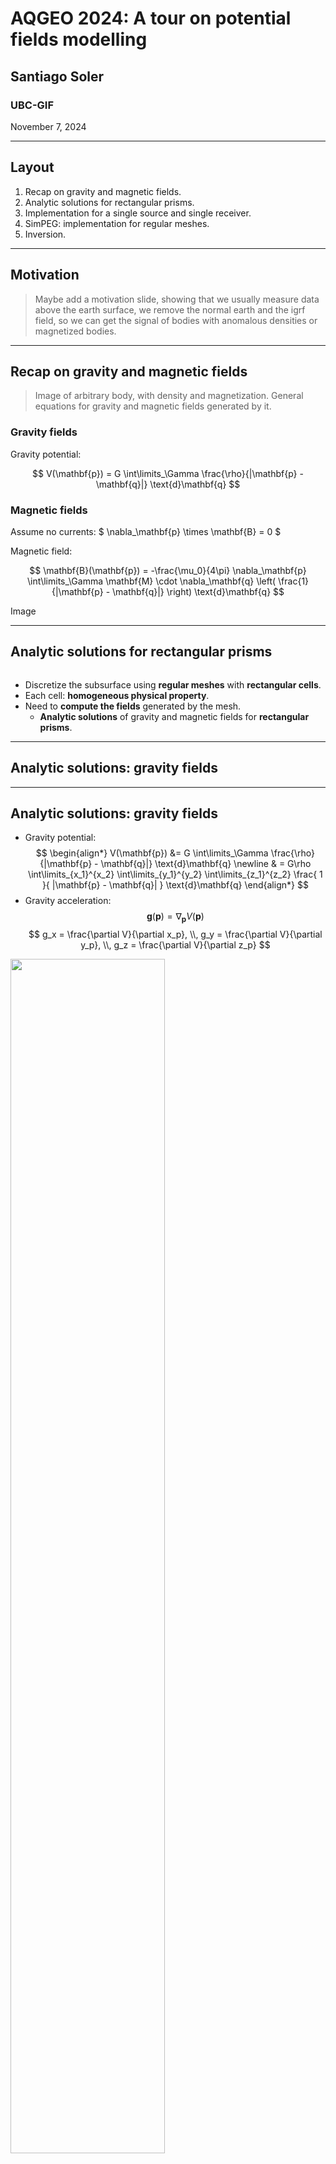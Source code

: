 <!-- .slide: class="center" -->

# AQGEO 2024: A tour on potential fields modelling

## Santiago Soler

### UBC-GIF

November 7, 2024

---

## Layout

1. Recap on gravity and magnetic fields.
1. Analytic solutions for rectangular prisms.
1. Implementation for a single source and single receiver.
1. SimPEG: implementation for regular meshes.
1. Inversion.

---

## Motivation

> Maybe add a motivation slide, showing that we usually measure data above the
> earth surface, we remove the normal earth and the igrf field, so we can get the
> signal of bodies with anomalous densities or magnetized bodies.

---

## Recap on gravity and magnetic fields

> Image of arbitrary body, with density and magnetization.
> General equations for gravity and magnetic fields generated by it.

<div class="container">
<div class="col-1">

### Gravity fields

Gravity potential:

$$
V(\mathbf{p}) =
    G \int\limits_\Gamma
        \frac{\rho}{|\mathbf{p} - \mathbf{q}|}
    \text{d}\mathbf{q}
$$

### Magnetic fields

Assume no currents: $ \nabla_\mathbf{p} \times \mathbf{B} = 0 $

Magnetic field:

$$
\mathbf{B}(\mathbf{p}) =
    -\frac{\mu_0}{4\pi}
    \nabla_\mathbf{p}
    \int\limits_\Gamma
    \mathbf{M}
    \cdot
    \nabla_\mathbf{q}
    \left(
        \frac{1}{|\mathbf{p} - \mathbf{q}|}
    \right)
    \text{d}\mathbf{q}
$$

</div>
<div class="col-1">

Image

</div>

</div>

---

## Analytic solutions for rectangular prisms

<!--
> We usually discretize the subsurface using regular meshes. In SimPEG we use
> regular meshes with rectangular cells.
> We assign a constant physical property to each one of the meshes.
> We need a way to compute the fields that the mesh generates on observation
> points in the survey.
-->

<img class="r-stretch" src="images/mesh.png" alt="">

* Discretize the subsurface using **regular meshes** with **rectangular cells**.
* Each cell: **homogeneous physical property**.
* Need to **compute the fields** generated by the mesh.
  * **Analytic solutions** of gravity and magnetic fields for **rectangular
    prisms**.

---

<!-- .slide: class="center" -->

## Analytic solutions: gravity fields

---

## Analytic solutions: gravity fields

<!--
> Analytic solution to the gravity potential and acceleration components.
> Move the coordinate system to the next slide
-->

<div class="container">
<div class="col-1">

* Gravity potential:
  $$
  \begin{align*}
  V(\mathbf{p}) &=
    G \int\limits_\Gamma
        \frac{\rho}{|\mathbf{p} - \mathbf{q}|}
    \text{d}\mathbf{q}
    \newline
    & = G\rho
    \int\limits_{x_1}^{x_2}
    \int\limits_{y_1}^{y_2}
    \int\limits_{z_1}^{z_2}
      \frac{ 1 }{ |\mathbf{p} - \mathbf{q}| }
      \text{d}\mathbf{q}
  \end{align*}
  $$
* Gravity acceleration:
  $$ \mathbf{g}(\mathbf{p}) = \nabla_\mathbf{p} V(\mathbf{p}) $$
  $$
  g_x = \frac{\partial V}{\partial x_p}, \\,
  g_y = \frac{\partial V}{\partial y_p}, \\,
  g_z = \frac{\partial V}{\partial z_p}
  $$

</div>
<div class="col-1">

<img src="images/prism.png" alt="" style="width: 70%;">

</div>
</div>


<div>
<p class="box-pink" style="width: 70%; margin: auto">
<strong>
Solve the gravity potential, then derive the acceleration components.
</strong>
</p>
</div>

---

## Analytic solutions: gravity fields

<div class="container">
<div class="col-1 align-left text-sm">

Coordinate system located on $\mathbf{p}$:

$$
\begin{cases}
x = x_q - x_p \newline
y = y_q - y_p \newline
z = z_q - z_p
\end{cases}
$$

Gravity potential:
$$
V(\mathbf{p}) =
  G \int\limits_\Gamma
      \frac{\rho}{|\mathbf{p} - \mathbf{q}|}
  \text{d}\mathbf{q}
$$
$$
V(\mathbf{p}) =
  G\rho
  \int_{x_1}^{x_2}
  \int_{y_1}^{y_2}
  \int_{z_1}^{z_2}
    \frac{
      \text{d}x \\,
      \text{d}y \\,
      \text{d}z
    }{
      \sqrt{x^2 + y^2 + z^2}
    }
$$

Define $u(\mathbf{p})$ as:
$$
V(\mathbf{p}) = G\rho \\, u(\mathbf{p})
$$


</div>
<div class="col-1">

<img src="images/prism.png" alt="">

</div>

</div>

---

## Analytic solutions: gravity fields

<div class="align-left text-sm">

The $u(\mathbf{p})$ is given by:

$$
u(\mathbf{p}) =
  \int_{x_1}^{x_2}
  \int_{y_1}^{y_2}
  \int_{z_1}^{z_2}
    \frac{
      \text{d}x \\,
      \text{d}y \\,
      \text{d}z
    }{
      \sqrt{x^2 + y^2 + z^2}
    }
$$


Analytic solutions for $u(\mathbf{p})$ _(Nagy et al., 2000)_:

$$
u(\mathbf{p}) =
\Bigl\lvert
\Bigl\lvert
\Bigl\lvert
k(x, y, z)
\Bigl\rvert_{x_1}^{x_2}
\Bigl\rvert_{y_1}^{y_2}
\Bigl\rvert_{z_1}^{z_2}
$$

where

$$
\begin{align*}
k(x, y, z) = \\, & x y \ln(z + r)
    + y z \ln(x + r)
    + z x \ln(y + r)
    \newline
    &- \frac{x^2}{2} \arctan \left( \frac{y z}{x r} \right)
    - \frac{y^2}{2} \arctan \left( \frac{x z}{y r} \right)
    - \frac{z^2}{2} \arctan \left( \frac{x y}{z r} \right),
\end{align*}
$$

$$
r = \sqrt{x^2 + y^2 + z^2}.
$$

<div class="box-purple" style="text-align: center;">

We refer to $k(x, y, z)$ as a **kernel** function.

</div>

</div>

---

## Analytic solutions: gravity fields

<div class="container">
<div class="col-1 align-left text-sm">

Gravity acceleration components:

$$
\begin{align*}
g_x(\mathbf{p}) &= G\rho \\, u_x(\mathbf{p})
\newline
g_y(\mathbf{p}) &= G\rho \\, u_y(\mathbf{p})
\newline
g_z(\mathbf{p}) &= G\rho \\, u_z(\mathbf{p})
\end{align*}
$$

where:

$$
\begin{align*}
u_x(\mathbf{p}) &=
\Bigl\lvert \Bigl\lvert \Bigl\lvert
k_x(x, y, z)
\Bigl\rvert_{x_1}^{x_2} \Bigl\rvert_{y_1}^{y_2} \Bigl\rvert_{z_1}^{z_2}
\newline
u_y(\mathbf{p}) &=
\Bigl\lvert \Bigl\lvert \Bigl\lvert
k_y(x, y, z)
\Bigl\rvert_{x_1}^{x_2} \Bigl\rvert_{y_1}^{y_2} \Bigl\rvert_{z_1}^{z_2}
\newline
u_z(\mathbf{p}) &=
\Bigl\lvert \Bigl\lvert \Bigl\lvert
k_z(x, y, z)
\Bigl\rvert_{x_1}^{x_2} \Bigl\rvert_{y_1}^{y_2} \Bigl\rvert_{z_1}^{z_2}
\end{align*}
$$

</div>
<div class="col-1 align-left text-sm">

The first-order kernels are given by:

$$
\begin{align*}
k_x(x, y, z) &=
-\left[ y \ln(z + r) + z \ln(y + r) - x \arctan \left( \frac{y z}{x r}\right) \right]
\newline
k_y(x, y, z) &=
-\left[ z \ln(x + r) + x \ln(z + r) - y \arctan \left( \frac{x z}{y r}\right) \right]
\newline
k_z(x, y, z) &=
-\left[ x \ln(y + r) + y \ln(x + r) - z \arctan \left( \frac{x y}{z r}\right) \right]
\end{align*}
$$

</div>
</div>

---

<!-- .slide: class="center" -->

## Gravity fields: <br> simple implementation

---

### Gravity fields: simple implementation

<!-- > Show a dumb implementation of the gravity fields. -->

Let's write some code that computes the **vertical acceleration** due to
a **prism** on an observation point.

<!-- $$ -->
<!-- k_z(x, y, z) = -->
<!-- x \ln(y + r) + y \ln(x + r) - z \arctan \left( \frac{x y}{z r}\right) -->
<!-- $$ -->

Define prism: <!-- .element: class="align-left" -->

```python
west, east = -10.0, 10.0
south, north = -12.0, 12.0
bottom, top = -15.0, -5.0
prism = [west, east, south, north, bottom, top]
```

Define observation point: <!-- .element: class="align-left" -->

```python
coordinates = (0.0, 0.0, 2.0)
```

Implement a kernel function: <!-- .element: class="align-left" -->

```python
import numpy as np

def kernel_z(x, y, z):
    r = np.sqrt(x**2 + y**2 + z**2)
    result = -(x * np.log(y + r) + y * np.log(x + r) - z * np.arctan(x * y / z / r))
    return result
```

---

### Gravity fields: simple implementation

Define a function to evaluate the kernel on the nodes of the prism:

<pre>
<code
data-trim
data-noescape
data-line-numbers="|1|2-3|5-6|8-11|12-15|16-19|21|"
class="python hljs noscroll"
>
def evaluate_kernel(coordinates, prism, kernel):
    # Extract the coordinates of the observation point
    easting, northing, upward = coordinates

    # Initialize a result value equal to zero
    result = 0.0

    # Iterate over the vertices of the prism
    for i in range(2):
        for j in range(2):
            for k in range(2):
                # Compute shifted coordinates
                shift_east = prism[1 - i] - easting
                shift_north = prism[3 - j] - northing
                shift_upward = prism[5 - k] - upward
                # Evaluate kernel. Use the right sign.
                result += (-1) ** (i + j + k) * kernel(
                    shift_east, shift_north, shift_upward
                )

    return result
</code></pre>

---

### Gravity fields: simple implementation

Finally, define a function to compute the gravity acceleration of the prism:

```python
G = 6.6743e-11  # gravitational constant

def gravity_z(coordinates, prism, density):
    u_z = evaluate_kernel(coordinates, prism, kernel_z)
    return G * density * u_z
```

Now we can use this function to compute the vertical acceleration due to the
prism on the observation point:

```python
density = 2900.0 # kg/m3
gz = gravity_z(coordinates, prism, density)
print(f"{gz} m/s2")
```

```bash
-3.820956349021657e-06 m/s2
```

<div class="box-purple">

The result is negative because this is the **upward** acceleration component.

</div>

---

### Gravity fields: simple implementation

Let's modify the `gravity_z` function to handle multiple observation points:

<pre>
<code
data-trim
data-noescape
data-line-numbers
class="python hljs noscroll"
>
def gravity_z(coordinates, prism, density):
    easting, northing, upward = coordinates
    # Initialize an array of results
    result = np.empty(easting.size)
    # Iterate over the observation points
    for i in range(easting.size):
        # Evaluate the kernel for the current observation point
        u_z = evaluate_kernel(
          (easting[i], northing[i], upward[i]), prism, kernel_z
        )
        # Add result to the array
        result[i] = G * density * u_z
    return result
</code>
</pre>

---

### Gravity fields: simple implementation

Use it to compute $g_z$ on a grid of observation points:

<div class="container">

<div class="col-1">

<pre>
<code
data-trim
data-noescape
data-line-numbers="|1-4|6-7|9-14|16-17|"
class="python hljs noscroll"
>
# Build grid of observation points
easting = np.linspace(-30.0, 30.0, 121)
northing = np.linspace(-30.0, 30.0, 121)
easting, northing = np.meshgrid(easting, northing)

# All points are at constant height
upward = 2.0 * np.ones_like(easting)

# Put the coordinates inside a new variable
coordinates = (
  easting.ravel(),
  northing.ravel(),
  upward.ravel()
)

# Compute gz
gz = gravity_z(coordinates, prism, density)
</code>
</pre>

</div>

<div class="col-1">
<img src="images/gz-single-prism.png" alt="" style="width: 100%">
</div>

</div>

---

<!-- .slide: class="center" -->

## Issues of this implementation

---

## Singular points

The gravitational potential $V$ and the acceleration $\mathbf{g}$ are defined
in every point of space.

But the **solutions $u(x, y, z)$ are not**.

$$
g_z(\mathbf{p}) = G\rho \\, u_z(\mathbf{p}),
\quad
u_z(\mathbf{p}) =
\Bigl\lvert \Bigl\lvert \Bigl\lvert
k_z(x, y, z)
\Bigl\rvert_{x_1}^{x_2} \Bigl\rvert_{y_1}^{y_2} \Bigl\rvert_{z_1}^{z_2}
$$

$$
k_z(x, y, z) =
-\left[ x \ln(y + r) + y \ln(x + r) - z \arctan \left( \frac{x y}{z r}\right) \right]
$$

$u_z$ is not defined when for any of the vertices:
1. $r=0$ _(prism vertices)_,
1. $z=0$ and $x \ne 0$ or $y \ne 0$ _(planes of horizontal faces)_,
1. $x=-r$ or $y=-r$ _(lines along horizontal edges)_.

In such cases, we need to **evaluate the limits of $u_z$** approaching those
points.

---

## Singular points

For the potential $V$ and the acceleration $\mathbf{g}$, all singular terms
have **finite limits** equal **to zero**.

$$
\lim\limits_{(x_p, y_p, z_p) \to (x_1, y_1, z_1)} u_z(\mathbf{p}) =
\lim\limits_{(x_p, y_p, z_p) \to (x_1, y_1, z_1)} \\, \\,
\Bigl\lvert \Bigl\lvert \Bigl\lvert
k_z(x, y, z)
\Bigl\rvert_{x_1}^{x_2} \Bigl\rvert_{y_1}^{y_2} \Bigl\rvert_{z_1}^{z_2}
$$

<div class="container">
<div class="col-1">

One of the singular **$\ln$** terms:

$$
\lim\limits_{(x, y, z) \to (0, 0, 0)} \\,
x \ln(y + r) = 0
$$

$$
\lim\limits_{(x, z) \to (0, 0)} \\,
x \ln(y + \sqrt{x^2 + y^2 + z^2}) = 0
$$

</div>
<div class="col-1">

One of the singular **$\arctan$** terms:

$$
\lim\limits_{(x, y, z) \to (0, 0, 0)} \\,
z \arctan \left( \frac{xy}{zr} \right) = 0
$$

</div>
</div>


<div class="box-purple">

We need to evaluate these **limits** in our **implementation**.
</div>

---

## Singular points: limits in implementation

One possible solution: define custom functions for the **$\ln$** and
**$\arctan$**:

```python
def safe_log(x, r):
    if r == 0.0:
      return 0.0
    if x == -r:
      return 0.0
    return np.log(x + r)

def safe_arctan(num, den):
    if den == 0.0:
        return 0.0
    return np.arctan(num / den)
```

Use these instead of `np.log` and `np.arctan` in our implementation of the
**kernel function**:

```python
def kernel_z(x, y, z):
    r = np.sqrt(x**2 + y**2 + z**2)
    result = -(
        x * safe_log(y, r)
        + y * safe_log(x, r)
        - z * safe_arctan(x * y , z * r)
    )
    return result
```

---

## Numerical instabilities

<div class="container">

<div class="col-1 text-sm">

Let's consider the case in which the observation point is _almost_ in one of
the lines along the horizontal edges.

The **shifted coordinates** of the **two vertices** in that line are going to
be:

$$
v_1 = (x_1, \delta y, 0)
\newline
v_2 = (x_2, \delta y, 0)
$$

where $x_1 < x_2 < 0$ and **$\delta y \ll 1$**.

The distance from observation point to each vertex:

$$
r_1 = \sqrt{x_1^2 + \delta y^2}
\newline
r_2 = \sqrt{x_2^2 + \delta y^2 }
$$

</div>
<div class="col-1 text-sm">

> Image of prism with observation point?

</div>

</div>

---

## Numerical instabilities

<div class="container gap">

<div class="col-1 text-sm">

In code:

```python
x1, x2 = -70, -50
delta_y = 1e-6

r1 = np.sqrt(x1**2 + delta_y**2)
r2 = np.sqrt(x2**2 + delta_y**2)
print(f"{r1=}")
print(f"{r2=}")
```
```bash
r1=70.0
r2=50.00000000000001
```

So `r2 != x1`, but `r1 == x1`

<div class="box-purple">

We fall under machine precision when computing **`r1`**.

</div>

We defined the `safe_log` function as follows:

<pre>
<code
data-trim
data-noescape
data-line-numbers="|4-5|6|"
class="python hljs noscroll"
>
def safe_log(x, r):
    if r == 0.0:
      return 0.0
    if x == -r:
      return 0.0
    return np.log(x + r)
</code>
</pre>

</div>
<div class="col-1 text-sm">

Evaluating `safe_log` on these two points:
1. will return **0.0**
2. will return the `np.log(x2 + r2)`

<div class="box-orange" style="margin-bottom: 1em;">

Will lead to **invalid evaluation** of the fields.

</div>


### We can fix it!

<pre>
<code
data-trim
data-noescape
data-line-numbers="|1,4-5|"
class="python hljs noscroll"
>
def safe_log(x, y, z, r):
    if r == 0.0:
      return 0.0
    if y == 0.0 and z == 0.0:
      return 0.0
    return np.log(x + r)
</code>
</pre>

</div>
</div>

---


<!-- .slide: class="center" -->

## Analytic solutions: magnetic fields

---

## Analytic solutions: magnetic fields

<!--
> Analytic solution to the magnetic field components.
-->

<div class="text-sm">

Magnetic field:

$$
\mathbf{B}(\mathbf{p}) =
    -\frac{\mu_0}{4\pi}
    \nabla_\mathbf{p}
    \int\limits_\Gamma
    \mathbf{M}
    \cdot
    \nabla_\mathbf{q}
    \left(
        \frac{1}{|\mathbf{p} - \mathbf{q}|}
    \right)
    \text{d}\mathbf{q}
$$

$$
\mathbf{B}(\mathbf{p}) =
    \frac{\mu_0}{4\pi}
    \nabla_\mathbf{p}
    \int\limits_{x_1}^{x_2}
    \int\limits_{y_1}^{y_2}
    \int\limits_{z_1}^{z_2}
    \mathbf{M}
    \cdot
    \nabla_\mathbf{p}
    \left(
        \frac{1}{|\mathbf{p} - \mathbf{q}|}
    \right)
    \text{d}\mathbf{q}
$$

One component:

$$
B_x(\mathbf{p}) =
\frac{\mu_0}{4\pi}
\sum\limits_{i \in \\{x, y, z\\}}
M_i
\\,
\underbrace{
\frac{\partial^2}{\partial x \partial i}
\int\limits_{x_1}^{x_2}
\int\limits_{y_1}^{y_2}
\int\limits_{z_1}^{z_2}
    \frac{1}{|\mathbf{p} - \mathbf{q}|}
\text{d}\mathbf{q}
}_{\text{derivatives of } u(\mathbf{p})}
$$

$$
B_x(\mathbf{p}) =
\frac{\mu_0}{4\pi}
\sum\limits_{i \in \\{x, y, z\\}}
M_i u_{xi}(\mathbf{p})
$$

</div>

---

## Analytic solutions: magnetic fields

<div class="container text-sm">

<div class="col-1">

We can write these expressions as a **dot product** between a **matrix** and
the **magnetization vector**:

$$
\mathbf{B}(\mathbf{p}) =
\frac{\mu_0}{4\pi}
\\,
\mathbf{U}(\mathbf{p})
\cdot
\mathbf{M}
$$

$$
\mathbf{B}(\mathbf{p}) =
\frac{\mu_0}{4\pi}
\\,
\begin{bmatrix}
    u_{xx}(\mathbf{p}) & u_{xy}(\mathbf{p}) & u_{xz}(\mathbf{p}) \newline
    u_{xy}(\mathbf{p}) & u_{yy}(\mathbf{p}) & u_{yz}(\mathbf{p}) \newline
    u_{xz}(\mathbf{p}) & u_{yz}(\mathbf{p}) & u_{zz}(\mathbf{p})
\end{bmatrix}
\cdot
\begin{bmatrix}
    M_x \newline
    M_y \newline
    M_z
\end{bmatrix}
$$

The **$u_{\alpha\beta}(\mathbf{p})$** are the **second derivatives** of the
**$u(\mathbf{p})$**:

$$
u_{\alpha\beta}(\mathbf{p}) =
\frac{\partial^2 u(\mathbf{p})}{\partial \alpha \\, \partial \beta},
\quad
\alpha, \beta \in \\{x, y, z\\}
$$

They have **analytic solutions**:

$$
u_{\alpha\beta}(\mathbf{p}) =
\Bigl\lvert
\Bigl\lvert
\Bigl\lvert
k_{\alpha\beta}(x, y, z)
\Bigl\rvert_{x_1}^{x_2}
\Bigl\rvert_{y_1}^{y_2}
\Bigl\rvert_{z_1}^{z_2}
$$

</div>
<div class="col-1">

**Second-order kernels:**

$$
\begin{align*}
k_{xx}(\mathbf{p}) &= -\arctan\left( \frac{yz}{xr} \right)
\newline
k_{yy}(\mathbf{p}) &= -\arctan\left( \frac{xz}{yr} \right)
\newline
k_{zz}(\mathbf{p}) &= -\arctan\left( \frac{xy}{zr} \right)
\newline
k_{xy}(\mathbf{p}) &= \ln(z + r)
\newline
k_{xz}(\mathbf{p}) &= \ln(y + r)
\newline
k_{yz}(\mathbf{p}) &= \ln(x + r)
\newline
\end{align*}
$$

</div>

</div>

---

## Software implementations

> Talk about some details of the implementation.
> Numerical accuracy.
> Limits. Singular points.

---

## Choclo

> Introduce the package, the need for it. Combining efforts from SimPEG and
> Fatiando to build tools that are used by the two projects.

---

## Forward modelling on regular meshes

> How we actually forward model potential fields in SimPEG meshes.

---

## Thank you
